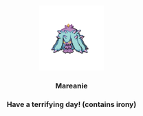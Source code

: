 <p align="center">
    <img src="https://raw.githubusercontent.com/PokeAPI/sprites/master/sprites/pokemon/747.png" width="150" height="150">
</p>
<h3 align="center"> <b>Mareanie</b></h3>
<h3 align="center">Have a terrifying day! (contains irony)</h3>
